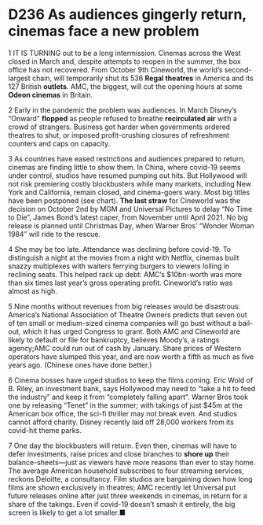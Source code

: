 # D236 As audiences gingerly return, cinemas face a new problem
1 IT IS TURNING out to be a long intermission. Cinemas across the West closed in March and, despite attempts to reopen in the summer, the box office has not recovered. From October 9th Cineworld, the world’s second-largest chain, will temporarily shut its 536 **Regal theatres** in America and its 127 British **outlets**. AMC, the biggest, will cut the opening hours at some **Odeon cinemas** in Britain.

2 Early in the pandemic the problem was audiences. In March Disney’s “Onward” **flopped** as people refused to breathe **recirculated air** with a crowd of strangers. Business got harder when governments ordered theatres to shut, or imposed profit-crushing closures of refreshment counters and caps on capacity.

3 As countries have eased restrictions and audiences prepared to return, cinemas are finding little to show them. In China, where covid-19 seems under control, studios have resumed pumping out hits. But Hollywood will not risk premiering costly blockbusters while many markets, including New York and California, remain closed, and cinema-goers wary. Most big titles have been postponed (see chart). **The last straw** for Cineworld was the decision on October 2nd by MGM and Universal Pictures to delay “No Time to Die”, James Bond’s latest caper, from November until April 2021. No big release is planned until Christmas Day, when Warner Bros’ “Wonder Woman 1984” will ride to the rescue.

4 She may be too late. Attendance was declining before covid-19. To distinguish a night at the movies from a night with Netflix, cinemas built snazzy multiplexes with waiters ferrying burgers to viewers lolling in reclining seats. This helped rack up debt: AMC’s $10bn-worth was more than six times last year’s gross operating profit. Cineworld’s ratio was almost as high.

5 Nine months without revenues from big releases would be disastrous. America’s National Association of Theatre Owners predicts that seven out of ten small or medium-sized cinema companies will go bust without a bail-out, which it has urged Congress to grant. Both AMC and Cineworld are likely to default or file for bankruptcy, believes Moody’s, a ratings agency;AMC could run out of cash by January. Share prices of Western operators have slumped this year, and are now worth a fifth as much as five years ago. (Chinese ones have done better.)

6 Cinema bosses have urged studios to keep the films coming. Eric Wold of B. Riley, an investment bank, says Hollywood may need to “take a hit to feed the industry” and keep it from “completely falling apart”. Warner Bros took one by releasing “Tenet” in the summer; with takings of just $45m at the American box office, the sci-fi thriller may not break even. And studios cannot afford charity. Disney recently laid off 28,000 workers from its covid-hit theme parks.

7 One day the blockbusters will return. Even then, cinemas will have to defer investments, raise prices and close branches to **shore up** their balance-sheets—just as viewers have more reasons than ever to stay home. The average American household subscribes to four streaming services, reckons Deloitte, a consultancy. Film studios are bargaining down how long films are shown exclusively in theatres; AMC recently let Universal put future releases online after just three weekends in cinemas, in return for a share of the takings. Even if covid-19 doesn’t smash it entirely, the big screen is likely to get a lot smaller.■

